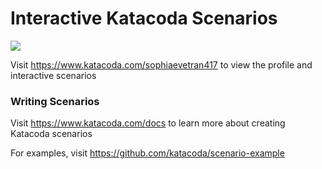 # Interactive Katacoda Scenarios

[![](http://shields.katacoda.com/katacoda/sophiaevetran417/count.svg)](https://www.katacoda.com/sophiaevetran417 "Get your profile on Katacoda.com")

Visit https://www.katacoda.com/sophiaevetran417 to view the profile and interactive scenarios

### Writing Scenarios
Visit https://www.katacoda.com/docs to learn more about creating Katacoda scenarios

For examples, visit https://github.com/katacoda/scenario-example
